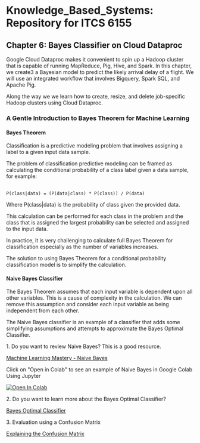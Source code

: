 # Knowledge_Based_Systems: Repository for ITCS 6155

## Chapter 6:  Bayes Classifier on Cloud Dataproc
<p>Google Cloud Dataproc makes it convenient to spin up a Hadoop cluster that is capable of running MapReduce, Pig, Hive, and Spark.  In this chapter, we create3 a Bayesian model to predict the likely arrival delay of a flight.  We will use an integrated workflow that involves Bigquery, Spark SQL, and Apache Pig.  <p>
  <p>Along the way we we learn how to create, resize, and delete job-specific Hadoop clusters using Cloud Dataproc.</p>
  
### A Gentle Introduction to Bayes Theorem for Machine Learning
#### Bayes Theorem
<p>Classification is a predictive modeling problem that involves assigning a label to a given input data sample.</p>

<p>The problem of classification predictive modeling can be framed as calculating the conditional probability of a class label given a data sample, for example:<br><br>

    P(class|data) = (P(data|class) * P(class)) / P(data)

Where P(class|data) is the probability of class given the provided data.</p>

<p>This calculation can be performed for each class in the problem and the class that is assigned the largest probability can be selected and assigned to the input data.</p><p>

In practice, it is very challenging to calculate full Bayes Theorem for classification especially as the number of variables increases.</p>
<p>The solution to using Bayes Theorem for a conditional probability classification model is to simplify the calculation.</p>

#### Naive Bayes Classifier

<p>The Bayes Theorem assumes that each input variable is dependent upon all other variables. This is a cause of complexity in the calculation. We can remove this assumption and consider each input variable as being independent from each other.</p><p>
  The Naive Bayes classifier is an example of a classifier that adds some simplifying assumptions and attempts to approximate the Bayes Optimal Classifier.</p>

<p>1.  Do you want to review Naive Bayes?  This is a good resource.</p>
<a href="https://machinelearningmastery.com/naive-bayes-classifier-scratch-python/">Machine Learning Mastery - Naive Bayes</a>
<p>Click on "Open in Colab" to see an example of Naive Bayes in Google Colab Using Jupyter</p>
<p><a href="https://colab.research.google.com/github/googlecolab/colabtools/blob/master/notebooks/colab-github-demo.ipynb">
  <img src="https://colab.research.google.com/assets/colab-badge.svg" alt="Open In Colab"/>
</a></p>
<p>2. Do you want to learn more about the Bayes Optimal Classifier?</p>
<a href="https://machinelearningmastery.com/bayes-optimal-classifier/">Bayes Optimal Classifier</a><p></p>
<p>3.  Evaluation using a Confusion Matrix</p>
<p><a href="https://machinelearningmastery.com/confusion-matrix-machine-learning/">Explaining the Confusion Matrix</a></p>



